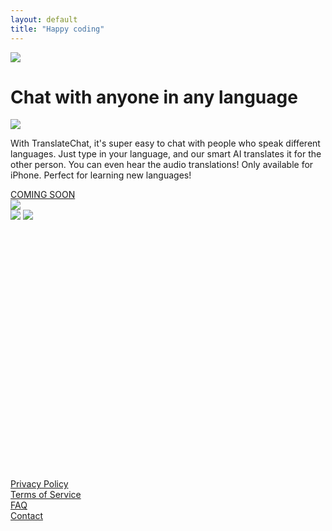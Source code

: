 ```yaml
---
layout: default
title: "Happy coding"
---
```


<div class="hidden row-span-2 items-end lg:flex">
    <img src="{{ "/assets/images/man-left.png" | relative_url }}" srcset="{{ "/assets/images/man-left.png" | relative_url }} 1x, {{ "/assets/images/man-left@2x.png" | relative_url }} 2x" class="mx-auto">
</div>

<div class="lg:col-span-2 pb-10">
    <h1 class="text-4xl p-5 pt-8 lg:p-0 text-slate-700 font-serif max-w-md mx-auto">Chat with anyone in any language</h1>
    <img src="{{ "/assets/images/two-ppl.png" | relative_url }}" srcset="{{ "/assets/images/two-ppl.png" | relative_url }} 1x, {{ "/assets/images/two-ppl@2x.png" | relative_url }} 2x" class="lg:hidden mx-auto w-50">
    <p class="text-lg p-5 text-slate-700 max-w-lg mx-auto pb-10">
    With TranslateChat, it's super easy to chat with people who speak different languages. Just type in your language, and our smart AI translates it for the other person. You can even hear the audio translations! Only available for iPhone. Perfect for learning new languages!
    </p>        
    <a href="#" class="bg-amber-400 text-black rounded-lg py-3 px-6 font-semibold text-xl">COMING SOON</a>
</div>

<div class="hidden row-span-2 items-end lg:flex">
<img src="{{ "/assets/images/woman-right.png" | relative_url }}" srcset="{{ "/assets/images/woman-right.png" | relative_url }} 1x, {{ "/assets/images/woman-right@2x.png" | relative_url }} 2x" class="mx-auto">
</div>

<div class="col-span-2 overflow-hidden" style="min-height:430px;">
    <img src="{{ "/assets/images/screenshot-iphone.png" | relative_url }}" srcset="{{ "/assets/images/screenshot-iphone.png" | relative_url }} 1x, {{ "/assets/images/screenshot-iphone@2x.png" | relative_url }} 2x" class="mx-auto lg:hidden p-5">
    <img src="{{ "/assets/images/screenshot-iphone-top.png" | relative_url }}" srcset="{{ "/assets/images/screenshot-iphone-top.png" | relative_url }} 1x, {{ "/assets/images/screenshot-iphone-top@2x.png" | relative_url }} 2x" class="mx-auto hidden lg:block">
</div>

<div class="col-span-2 lg:col-span-1 p-4 bg-slate-100">
<a href="/privacy" class="text-slate-500 text-sm font-semibold">Privacy Policy</a>
</div>
<div class="col-span-2 lg:col-span-1 p-4 bg-slate-100">
<a href="/terms" class="text-slate-500 text-sm font-semibold">Terms of Service</a>
</div>
<div class="col-span-2 lg:col-span-1 p-4 bg-slate-100">
<a href="/faq" class="text-slate-500 text-sm font-semibold">FAQ</a>
</div>
<div class="col-span-2 lg:col-span-1 p-4 bg-slate-100">
<a href="#" class="text-slate-500 text-sm font-semibold">Contact</a>
</div>
